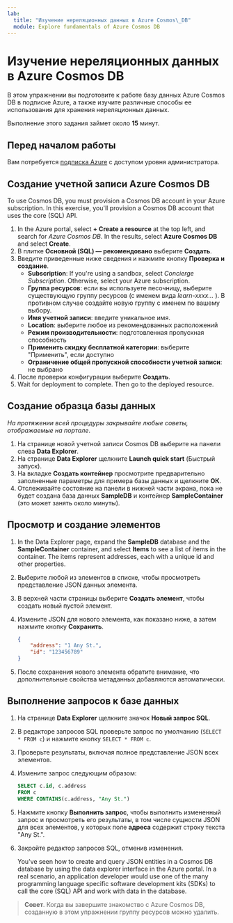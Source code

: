 ```yaml
---
lab:
  title: "Изучение нереляционных данных в Azure Cosmos\_DB"
  module: Explore fundamentals of Azure Cosmos DB
---
```

# <a name="explore-non-relational-data-in-azure-with-azure-cosmos-db"></a>Изучение нереляционных данных в Azure Cosmos DB

В этом упражнении вы подготовите к работе базу данных Azure Cosmos DB в подписке Azure, а также изучите различные способы ее использования для хранения нереляционных данных.

Выполнение этого задания займет около **15** минут.

## <a name="before-you-start"></a>Перед началом работы

Вам потребуется [подписка Azure](https://azure.microsoft.com/free) с доступом уровня администратора.

## <a name="create-a-cosmos-db-account"></a>Создание учетной записи Azure Cosmos DB

To use Cosmos DB, you must provision a Cosmos DB account in your Azure subscription. In this exercise, you'll provision a Cosmos DB account that uses the core (SQL) API.

1. In the Azure portal, select <bpt id="p1">**</bpt>+ Create a resource<ept id="p1">**</ept> at the top left, and search for <bpt id="p2">*</bpt>Azure Cosmos DB<ept id="p2">*</ept>.  In the results, select <bpt id="p1">**</bpt>Azure Cosmos DB<ept id="p1">**</ept> and select  <bpt id="p2">**</bpt>Create<ept id="p2">**</ept>.
1. В плитке **Основной (SQL) — рекомендовано** выберите **Создать**.
1. Введите приведенные ниже сведения и нажмите кнопку **Проверка и создание**.
    - <bpt id="p1">**</bpt>Subscription<ept id="p1">**</ept>: If you're using a sandbox, select <bpt id="p2">*</bpt>Concierge Subscription<ept id="p2">*</ept>. Otherwise, select your Azure subscription.
    - **Группа ресурсов**: если вы используете песочницу, выберите существующую группу ресурсов (с именем вида *learn-xxxx…* ). В противном случае создайте новую группу с именем по вашему выбору.
    - **Имя учетной записи**: введите уникальное имя.
    - **Location**: выберите любое из рекомендованных расположений
    - **Режим производительности**: подготовленная пропускная способность
    - **Применить скидку бесплатной категории**: выберите "Применить", если доступно
    - **Ограничение общей пропускной способности учетной записи**: не выбрано
1. После проверки конфигурации выберите **Создать**.
1. Wait for deployment to complete. Then go to the deployed resource.

## <a name="create-a-sample-database"></a>Создание образца базы данных

*На протяжении всей процедуры закрывайте любые советы, отображаемые на портале*.

1. На странице новой учетной записи Cosmos DB выберите на панели слева **Data Explorer**.
1. На странице **Data Explorer** щелкните **Launch quick start** (Быстрый запуск).
1. На вкладке **Создать контейнер** просмотрите предварительно заполненные параметры для примера базы данных и щелкните **ОК**.
1. Отслеживайте состояние на панели в нижней части экрана, пока не будет создана база данных **SampleDB** и контейнер **SampleContainer** (это может занять около минуты).

## <a name="view-and-create-items"></a>Просмотр и создание элементов

1. In the Data Explorer page, expand the <bpt id="p1">**</bpt>SampleDB<ept id="p1">**</ept> database and the <bpt id="p2">**</bpt>SampleContainer<ept id="p2">**</ept> container, and select <bpt id="p3">**</bpt>Items<ept id="p3">**</ept> to see a list of items in the container. The items represent addresses, each with a unique id and other properties.
1. Выберите любой из элементов в списке, чтобы просмотреть представление JSON данных элемента.
1. В верхней части страницы выберите **Создать элемент**, чтобы создать новый пустой элемент.
1. Измените JSON для нового элемента, как показано ниже, а затем нажмите кнопку **Сохранить**.

    ```json
    {
        "address": "1 Any St.",
        "id": "123456789"
    }
    ```

1. После сохранения нового элемента обратите внимание, что дополнительные свойства метаданных добавляются автоматически.

## <a name="query-the-database"></a>Выполнение запросов к базе данных

1. На странице **Data Explorer** щелкните значок **Новый запрос SQL**.
1. В редакторе запросов SQL проверьте запрос по умолчанию (`SELECT * FROM c`) и нажмите кнопку `SELECT * FROM c`.
1. Проверьте результаты, включая полное представление JSON всех элементов.
1. Измените запрос следующим образом:

    ```sql
    SELECT c.id, c.address
    FROM c
    WHERE CONTAINS(c.address, "Any St.")
    ```

1. Нажмите кнопку **Выполнить запрос**, чтобы выполнить измененный запрос и просмотреть его результаты, в том числе сущности JSON для всех элементов, у которых поле **адреса** содержит строку текста "Any St.".
1. Закройте редактор запросов SQL, отменив изменения.

    You've seen how to create and query JSON entities in a Cosmos DB database by using the data explorer interface in the Azure portal. In a real scenario, an application developer would use one of the many programming language specific software development kits (SDKs) to call the core (SQL) API and work with data in the database.

> **Совет**. Когда вы завершите знакомство с Azure Cosmos DB, созданную в этом упражнении группу ресурсов можно удалить.
